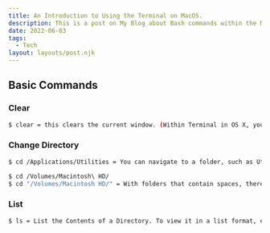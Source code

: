 ```yaml
---
title: An Introduction to Using the Terminal on MacOS.
description: This is a post on My Blog about Bash commands within the MacOS terminal.
date: 2022-06-03
tags:
  - Tech
layout: layouts/post.njk
---
```

## Basic Commands

### Clear

```bash
$ clear = this clears the current window. (Within Terminal in OS X, you can still scroll up to see what was there. This command simply clears the current view
```

### Change Directory

```bash
$ cd /Applications/Utilities = You can navigate to a folder, such as Utilities, by typing the following command 'cd' to jump up a level
```

```bash
$ cd /Volumes/Macintosh\ HD/
$ cd "/Volumes/Macintosh HD/" = With folders that contain spaces, there’s two ways you can do it:
```
### List

```bash
$ ls = List the Contents of a Directory. To view it in a list format, enter: $ ls -l
```
